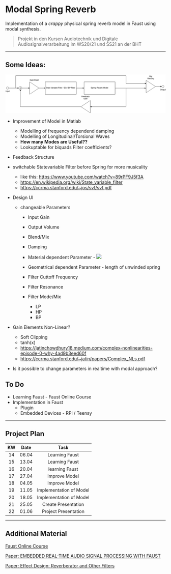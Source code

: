 # Modal Spring Reverb

Implementation of a *crappy* physical spring reverb model in Faust using modal synthesis.

>Projekt in den Kursen Audiotechnik und Digitale Audiosignalverarbeitung im WS20/21 und SS21 an der BHT

---

## Some Ideas:

![Blockdiagram](https://raw.githubusercontent.com/monodon-monoceros/modal_spring_reverb/main/SpringReverb_blockdiagram.png)


* Improvement of Model in Matlab
   * Modelling of frequency dependend damping
   * Modelling of Longitudinal/Torsional Waves
   * **How many Modes are Useful??**
   * Lookuptable for biquads Filter coefficients?
* Feedback Structure
* switchable Statevariable Filter before Spring for more musicality
  * like this: https://www.youtube.com/watch?v=89rPF9J5f3A    
  * https://en.wikipedia.org/wiki/State_variable_filter
  * https://ccrma.stanford.edu/~jos/svf/svf.pdf
* Design UI
  * changeable Parameters
    * Input Gain
    * Output Volume
    * Blend/Mix
    
    * Damping
    * Material dependent Parameter - <img src="https://render.githubusercontent.com/render/math?math=\kappa">
    * Geometrical dependent Parameter - length of unwinded spring

    * Filter Cuttoff Frequency
    * Filter Resonance
    * Filter Mode/Mix
      * LP 
      * HP
      * BP    


* Gain Elements Non-Linear?
  * Soft Clipping
  * tanh(x)
  * https://jatinchowdhury18.medium.com/complex-nonlinearities-episode-0-why-4ad9b3eed60f
  * https://ccrma.stanford.edu/~jatin/papers/Complex_NLs.pdf
    
* Is it possible to change parameters in realtime with modal approach?   


## To Do

* Learning Faust - Faust Online Course
* Implementation in Faust
   * Plugin
   * Embedded Devices - RPi / Teensy

---
## Project Plan

| KW | Date   | Task                    |
|:-: | :-:	  | :-:	                    |
| 14 | 06.04 	| Learning Faust  	      |
| 15 | 13.04  | Learning Faust 	        |
| 16 | 20.04  | learning Faust 	        |
| 17 | 27.04  | Improve Model  	        |
| 18 | 04.05  | Improve Model  	        |
| 19 | 11.05  | Implementation of Model |
| 20 | 18.05  | Implementation of Model |   
| 21 | 25.05  | Create Presentation     |
| 22 | 01.06  | Project Presentation    |

---
## Additional Material

[Faust Online Course](https://ccrma.stanford.edu/~rmichon/faustWorkshops/course2015/)

[Paper: EMBEDDED REAL-TIME AUDIO SIGNAL PROCESSING WITH FAUST](https://ifc20.sciencesconf.org/321070/document)

[Paper: Effect Design: Reverberator and Other Filters](https://ccrma.stanford.edu/~dattorro/EffectDesignPart1.pdf)
